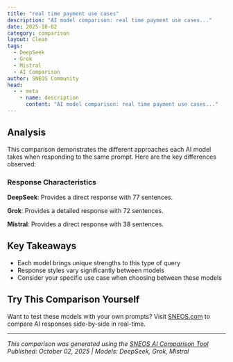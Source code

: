 ```yaml
---
title: "real time payment use cases"
description: "AI model comparison: real time payment use cases..."
date: 2025-10-02
category: comparison
layout: Clean
tags:
  - DeepSeek
  - Grok
  - Mistral
  - AI Comparison
author: SNEOS Community
head:
  - - meta
    - name: description
      content: "AI model comparison: real time payment use cases..."
---
```


<ChatComparison
  title="real time payment use cases"
  prompt="real time payment use cases"
  :responses='{
    "DeepSeek": "Of course. Real-Time Payments (RTP) are revolutionizing how money moves by enabling immediate, 24/7/365 fund transfers. Here is a comprehensive breakdown of real-time payment use cases, categorized by the problem they solve and the sector they impact.\n\n### Core Characteristics of Real-Time Payments\nTo understand the use cases, remember what RTP systems (like FedNow in the U.S., UPI in India, or Faster Payments in the UK) offer:\n*   **Immediate Availability:** Funds are settled in seconds, 24/7.\n*   **Irrevocability:** Once sent, the payment is final.\n*   **Rich Data:** Can carry more payment information (invoices, memos) than traditional methods.\n*   **Always-On:** Operate 365 days a year, including nights and weekends.\n\n---\n\n### 1. Consumer-to-Business (C2B) \u0026 E-Commerce\nThis is where most people first encounter RTP.\n\n| Use Case | Problem Solved | How RTP Helps |\n| :--- | :--- | :--- |\n| **Instant Checkout \u0026 \u0022Pay-by-Bank\u0022** | Card fees (2-3%) eat into merchant margins. Fraudulent chargebacks are a risk. | Consumer authorizes a direct bank transfer at checkout. Lower fees for merchants, no chargeback risk, and immediate payment confirmation unlocks digital goods instantly. |\n| **Just-in-Time Payments** | Paying for an Uber, food delivery, or gig economy service. | Driver/deliverer gets paid the moment the ride/trip ends. Improves cash flow for workers and satisfaction. |\n| **Bill Payments** | Avoiding late fees on bills due today or tomorrow. | Pay utility, credit card, or mortgage bills moments before the deadline, improving personal cash flow. |\n| **In-Store Retail** | Slow card authorizations or the need for cash. | Scan a QR code at the register, confirm payment in your banking app, and receive a confirmation in seconds. |\n\n### 2. Business-to-Consumer (B2C)\nThis area is transformative for payroll and disbursements.\n\n| Use Case | Problem Solved | How RTP Helps |\n| :--- | :--- | :--- |\n| **Instant Payroll \u0026 Gig Payouts** | Employees/gig workers wait for weekly/bi-weekly pay cycles or direct deposit delays. | \u0022On-demand pay\u0022 allows employees to access earned wages immediately. Gig platforms can pay out after each completed task. |\n| **Insurance Claim Payouts** | Claimants need funds urgently after an accident or disaster. | Insurance company disburses claim payments instantly, greatly improving customer experience in times of need. |\n| **Instant Refunds \u0026 Rebates** | Traditional refunds can take 3-10 business days, frustrating customers. | A merchant can process a refund in real-time, building immense customer loyalty and trust. |\n| **Bonus \u0026 Incentive Payments** | Delayed gratification reduces the impact of a bonus. | Pay sales commissions or performance bonuses instantly to motivate the team. |\n\n### 3. Business-to-Business (B2B)\nThis is a massive efficiency gain for corporate treasury and supply chains.\n\n| Use Case | Problem Solved | How RTP Helps |\n| :--- | :--- | :--- |\n| **Supply Chain \u0026 Vendor Payments** | Managing cash flow around 30/60/90-day invoice terms is complex. Suppliers need predictable cash. | Enables \u0022Dynamic Discounting\u0022: A buyer can pay an invoice early in exchange for a discount, and the supplier gets immediate cash. |\n| **Just-in-Time Inventory** | A manufacturer needs to pay a supplier to release a critical component to avoid factory shutdown. | Make an instant payment to unlock the shipment, preventing costly production delays. |\n| **B2B E-Commerce \u0026 Marketplaces** | Sellers on platforms like Amazon Business or Alibaba need fast access to capital. | The marketplace can settle with sellers instantly after a sale, improving their working capital. |\n| **Fraud Mitigation for High-Value Payments** | Sending a large wire transfer with a delay introduces risk and uncertainty. | Payment confirmation is immediate, allowing both parties to confirm the transaction and proceed with confidence. |\n\n### 4. Person-to-Person (P2P)\nThis is the digital replacement for cash.\n\n| Use Case | Problem Solved | How RTP Helps |\n| :--- | :--- | :--- |\n| **Splitting Bills** | Friends at dinner, roommates for rent/utilities. | Send money instantly to the person who paid, settling debts on the spot. |\n| **Family \u0026 Friend Transfers** | Sending money for emergencies, gifts, or family support. | No more \u0022I\u0027ll send you a check\u0022 or waiting 1-3 days for a bank transfer. Critical for urgent needs. |\n| **Payment for Marketplace Sales** | Selling an item on Facebook Marketplace or Craigslist. | The buyer can send payment instantly upon meeting, providing safety and certainty for both parties (no risk of fake cash or reversed payments). |\n\n### 5. Government \u0026 Institutional\nImproving efficiency and citizen welfare.\n\n| Use Case | Problem Solved | How RTP Helps |\n| :--- | :--- | :--- |\n| **Disaster Relief \u0026 Welfare** | Getting aid to citizens quickly after a natural disaster or during economic hardship. | Governments can disburse funds directly to beneficiaries\u0027 accounts in real-time, bypassing slow check issuance or program distribution. |\n| **Tax Refunds** | Citizens wait weeks for their tax refunds. | When the return is processed, the refund can be sent instantly. |\n| **Disbursements to Individuals** | Paying for jury duty, witness fees, or other small-scale government payouts. | Eliminates the cost and delay of cutting and mailing checks. |\n\n### 6. Emerging \u0026 Cross-Border Use Cases\nThe next frontier for RTP.\n\n| Use Case | Problem Solved | How RTP Helps |\n| :--- | :--- | :--- |\n| **Linked Real-Time Systems (Cross-Border)** | International wires are slow (2-5 days) and expensive. | Countries are linking their RTP systems (e.g., Singapore PayNow linked with India\u0027s UPI). This allows for near-instant, lower-cost cross-border payments. |\n| **Internet of Things (IoT) Payments** | A device needs to make a micro-payment autonomously. | Your electric vehicle could automatically pay a charging station the moment it starts charging, without any app or card. |\n| **Decentralized Finance (DeFi) \u0026 Crypto** | Bridging the gap between traditional finance and digital assets. | Use RTP to fund a crypto exchange account instantly to buy or sell assets, avoiding delays from traditional bank transfers. |\n\n### Summary: The Key Benefits Driving Adoption\n\n*   **Liquidity \u0026 Cash Flow:** Money is available to use or invest immediately.\n*   **Certainty \u0026 Security:** Sender and receiver know the transaction is final and complete in seconds, reducing fraud and risk.\n*   **Convenience \u0026 Experience:** 24/7 availability meets modern expectations for instant gratification.\n*   **Efficiency \u0026 Automation:** Reduces the administrative overhead of managing checks, reconciling delayed payments, and chasing invoices.\n\nReal-time payments are moving from a \u0022nice-to-have\u0022 feature to a core utility, enabling new business models and fundamentally changing our relationship with money.",
    "Grok": "Real-time payments (RTP) refer to payment systems that enable the instant transfer of money between accounts with minimal delay, often within seconds. These systems operate 24/7, unlike traditional payment systems that may take hours or days to process transactions. RTP is becoming increasingly popular globally due to its speed, convenience, and ability to support modern financial needs. Below are some key use cases for real-time payments across various industries and scenarios:\n\n### 1. **Person-to-Person (P2P) Payments**\n   - **Use Case**: Individuals can instantly send money to friends or family for splitting bills, paying for shared expenses, or gifting.\n   - **Example**: Using apps like Venmo, Cash App, or PayPal, a user can send money to a friend to cover their share of a restaurant bill in seconds.\n   - **Benefit**: Eliminates delays in transferring money and provides immediate access to funds.\n\n### 2. **Bill Payments**\n   - **Use Case**: Consumers can pay utility bills, credit card bills, or other recurring payments in real time, avoiding late fees.\n   - **Example**: Paying an electricity bill through a mobile banking app on the due date, with the payment reflecting instantly in the utility provider\u2019s account.\n   - **Benefit**: Ensures timely payments and enhances customer satisfaction for utility providers.\n\n### 3. **E-commerce Transactions**\n   - **Use Case**: Real-time payments enable faster checkout processes and immediate confirmation of transactions for online purchases.\n   - **Example**: A customer buys a product on an e-commerce platform, and the payment is instantly credited to the merchant, speeding up order processing.\n   - **Benefit**: Reduces cart abandonment and improves merchant cash flow.\n\n### 4. **Gig Economy Payments**\n   - **Use Case**: Freelancers, ride-share drivers, and other gig workers can receive payments instantly after completing a task or job.\n   - **Example**: A ride-share driver receives payment from a passenger through a platform like Uber or Lyft immediately after the ride ends.\n   - **Benefit**: Provides gig workers with immediate access to earnings, improving financial stability.\n\n### 5. **Emergency Payments**\n   - **Use Case**: Real-time payments can be used to send money urgently in emergencies, such as medical expenses or disaster relief.\n   - **Example**: Transferring money to a family member for emergency medical treatment through a banking app.\n   - **Benefit**: Ensures quick access to funds during critical situations.\n\n### 6. **Business-to-Business (B2B) Payments**\n   - **Use Case**: Companies can settle invoices, pay suppliers, or manage cash flows in real time.\n   - **Example**: A retailer pays a supplier instantly for a last-minute inventory order to avoid stock shortages.\n   - **Benefit**: Reduces delays in supply chains and strengthens business relationships through faster settlements.\n\n### 7. **Government Disbursements**\n   - **Use Case**: Governments can distribute subsidies, tax refunds, or emergency relief funds instantly to citizens.\n   - **Example**: During a natural disaster, a government disburses financial aid to affected individuals via real-time payment systems.\n   - **Benefit**: Speeds up aid delivery and ensures funds reach recipients without delays.\n\n### 8. **Insurance Payouts**\n   - **Use Case**: Insurance companies can provide instant payouts for claims, such as property damage or medical emergencies.\n   - **Example**: A policyholder receives an immediate payment for a car accident claim through a mobile app.\n   - **Benefit**: Enhances customer trust and satisfaction by reducing wait times for claims processing.\n\n### 9. **Peer-to-Merchant (P2M) Payments**\n   - **Use Case**: Consumers can make instant payments to small businesses or vendors for goods and services.\n   - **Example**: Paying a street vendor for food using a QR code or mobile wallet that processes the payment in real time.\n   - **Benefit**: Supports cashless transactions and provides merchants with immediate access to funds.\n\n### 10. **Cross-Border Payments**\n   - **Use Case**: Real-time payment systems can facilitate faster international remittances or business transactions.\n   - **Example**: A person sends money to a family member abroad, and the recipient receives it instantly via a real-time payment network.\n   - **Benefit**: Reduces the cost and time associated with traditional cross-border transfers through SWIFT or other systems.\n\n### 11. **Gaming and Entertainment**\n   - **Use Case**: Real-time payments are used for in-game purchases, subscriptions, or payouts for online gaming or streaming platforms.\n   - **Example**: A gamer purchases virtual currency for a mobile game, with the transaction processed instantly.\n   - **Benefit**: Enhances user experience by enabling seamless transactions without interruptions.\n\n### 12. **Wages and Payroll**\n   - **Use Case**: Employers can provide instant wage payments to employees, especially for hourly or daily workers.\n   - **Example**: A construction company pays workers their daily wages via a real-time payment system at the end of the day.\n   - **Benefit**: Improves employee satisfaction and financial flexibility by providing immediate access to earnings.\n\n### 13. **Charity and Donations**\n   - **Use Case**: Donors can contribute to charitable causes or crowdfunding campaigns instantly.\n   - **Example**: Donating to a disaster relief fund through a mobile app, with the payment credited immediately to the organization.\n   - **Benefit**: Encourages more donations by offering a fast and transparent process.\n\n### 14. **Public Transportation and Toll Payments**\n   - **Use Case**: Real-time payments can facilitate instant fare or toll payments for public transport systems.\n   - **Example**: A commuter taps a contactless card or mobile wallet to pay for a bus ride, with the fare deducted instantly.\n   - **Benefit**: Speeds up boarding processes and reduces the need for cash handling.\n\n### Key Benefits of Real-Time Payments Across Use Cases\n- **Speed**: Transactions are completed in seconds, providing immediacy.\n- **Availability**: Operates 24/7, unlike traditional banking systems with cut-off times.\n- **Transparency**: Instant confirmations and notifications improve trust.\n- **Cost Efficiency**: Reduces transaction costs compared to traditional methods in many cases.\n- **Financial Inclusion**: Enables unbanked or underbanked populations to participate in digital economies through mobile wallets and RTP systems.\n\n### Challenges to Consider\n- **Infrastructure**: Requires robust technology and widespread adoption by banks and businesses.\n- **Security**: Real-time transactions must be protected against fraud and cyber threats.\n- **Interoperability**: Different RTP systems need to work seamlessly across regions and countries.\n- **Regulatory Compliance**: Must adhere to local financial regulations and anti-money laundering (AML) standards.\n\n### Conclusion\nReal-time payments are transforming the financial landscape by enabling faster, more efficient transactions across various sectors. Their adoption is driven by consumer demand for convenience and businesses\u2019 need for improved cash flow. As RTP systems continue to evolve, their use cases will expand, further integrating into everyday financial activities. Examples of RTP systems include the Unified Payments Interface (UPI) in India, Faster Payments in the UK, and The Clearing House\u2019s RTP Network in the US, each catering to specific regional needs and use cases.",
    "Mistral": "Real-time payments (RTP) enable instantaneous settlement of funds, providing numerous benefits across various industries and scenarios. Here are some key use cases:\n\n1. **Person-to-Person (P2P) Payments**:\n   - **Friends and Family**: Sending money to friends or family instantly for shared expenses, gifts, or emergencies.\n   - **Split Bills**: Dividing costs among a group, such as for dining out or shared utilities.\n\n2. **Business-to-Business (B2B) Payments**:\n   - **Instant Invoicing**: Businesses can pay invoices immediately upon receipt, improving cash flow and reducing delays.\n   - **Supply Chain Management**: Ensuring timely payments to suppliers and vendors, which can enhance relationships and secure better terms.\n\n3. **Business-to-Consumer (B2C) Payments**:\n   - **Wages and Salaries**: Employers can pay employees instantly, which is particularly useful for gig workers or contractors.\n   - **Refunds and Rebates**: Businesses can issue refunds or rebates to customers immediately, enhancing customer satisfaction.\n\n4. **Consumer-to-Business (C2B) Payments**:\n   - **E-commerce**: Instant payment for online purchases, ensuring quicker order processing and delivery.\n   - **Point-of-Sale (POS)**: Instant payment at physical stores, reducing checkout times and improving customer experience.\n\n5. **Government-to-Citizen (G2C) Payments**:\n   - **Benefits and Subsidies**: Governments can disburse benefits, subsidies, and other financial aid instantly to citizens.\n   - **Tax Refunds**: Quick disbursement of tax refunds to taxpayers.\n\n6. **Cross-Border Payments**:\n   - **International Remittances**: Sending money to family or friends in other countries instantly.\n   - **Global Trade**: Facilitating instant payments for international trade transactions, reducing settlement times and risks.\n\n7. **Emergency and Disaster Relief**:\n   - **Immediate Financial Aid**: Quickly disbursing funds to individuals or communities affected by natural disasters or other emergencies.\n\n8. **Insurance Claims**:\n   - **Instant Payouts**: Insurance companies can settle claims instantly, providing immediate relief to policyholders.\n\n9. **Gig Economy**:\n   - **Instant Payments for Gig Workers**: Ensuring that gig workers receive payments immediately after completing tasks, enhancing their financial stability.\n\n10. **Charitable Donations**:\n    - **Instant Contributions**: Donors can make instant contributions to charitable organizations, ensuring quicker deployment of funds for causes.\n\n11. **Education**:\n    - **Tuition Payments**: Students or parents can pay tuition fees instantly, ensuring timely enrollment and access to educational services.\n\n12. **Healthcare**:\n    - **Medical Bills**: Patients can pay medical bills instantly, reducing administrative burdens and ensuring timely treatment.\n\n13. **Rent and Utilities**:\n    - **Instant Payments**: Tenants can pay rent and utilities instantly, ensuring timely payments and reducing the risk of late fees.\n\n14. **Loans and Credit**:\n    - **Instant Loan Disbursement**: Banks and financial institutions can disburse loans instantly, providing quick access to funds for borrowers.\n\n15. **Investments**:\n    - **Instant Transfers**: Investors can transfer funds instantly to investment accounts, ensuring timely participation in market opportunities.\n\nReal-time payments offer significant advantages in terms of speed, convenience, and efficiency, making them a valuable tool in various financial transactions and scenarios."
  }'
  published-date="10:45"
/>

## Analysis

This comparison demonstrates the different approaches each AI model takes when responding to the same prompt. Here are the key differences observed:

### Response Characteristics

**DeepSeek**: Provides a direct response with 77 sentences. 

**Grok**: Provides a detailed response with 72 sentences. 

**Mistral**: Provides a direct response with 38 sentences. 

## Key Takeaways

- Each model brings unique strengths to this type of query
- Response styles vary significantly between models
- Consider your specific use case when choosing between these models

## Try This Comparison Yourself

Want to test these models with your own prompts? Visit [SNEOS.com](https://sneos.com) to compare AI responses side-by-side in real-time.

---

*This comparison was generated using the [SNEOS AI Comparison Tool](https://sneos.com)*
*Published: October 02, 2025 | Models: DeepSeek, Grok, Mistral*
